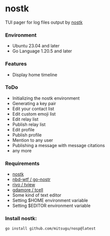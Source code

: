 nostk
========
TUI pager for log files output by [nostk](https://github.com/mitsugu/nostk)

### Environment
* Ubuntu 23.04 and later
* Go Language 1.20.5 and later

### Features
* Display home timeline

### ToDo
* Initializing the nostk environment
* Generating a key pair
* Edit your contact list
* Edit custom emoji list
* Edit relay list
* Publish relay list
* Edit profile
* Publish profile
* Mention to any user
* Publishing a message with message citations
* any more

### Requirements
* [nostk](https://github.com/mitsugu/nostk)
* [nbd-wtf / go-nostr](https://github.com/nbd-wtf/go-nostr)
* [rivo / tview](https://github.com/rivo/tview)
* [gdamore / tcell](https://github.com/gdamore/tcell)
* Some kind of text editor
* Setting $HOME environment variable
* Setting $EDITOR environment variable

### Install nostk:
```bash
go install github.com/mitsugu/nosp@latest
```

